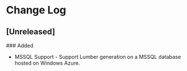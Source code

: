 # Change Log

## [Unreleased]
### Added
- MSSQL Support - Support Lumber generation on a MSSQL database hosted on Windows Azure.
